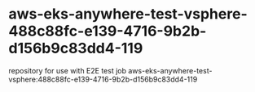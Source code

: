 # aws-eks-anywhere-test-vsphere-488c88fc-e139-4716-9b2b-d156b9c83dd4-119
repository for use with E2E test job aws-eks-anywhere-test-vsphere:488c88fc-e139-4716-9b2b-d156b9c83dd4-119
